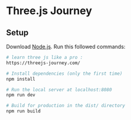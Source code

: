 # Three.js Journey

## Setup
Download [Node.js](https://nodejs.org/en/download/).
Run this followed commands:

``` bash
# learn three js like a pro :
https://threejs-journey.com/

# Install dependencies (only the first time)
npm install

# Run the local server at localhost:8080
npm run dev

# Build for production in the dist/ directory
npm run build
```
